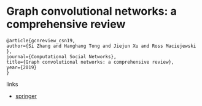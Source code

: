 # Graph convolutional networks: a comprehensive review

```
@article{gcnreview_csn19, 
author={Si Zhang and Hanghang Tong and Jiejun Xu and Ross Maciejewski }, 
journal={Computational Social Networks}, 
title={Graph convolutional networks: a comprehensive review}, 
year={2019}
}
```

links
- [springer](https://link.springer.com/article/10.1186/s40649-019-0069-y)

